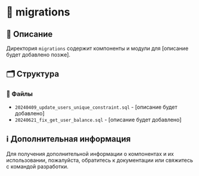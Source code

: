 # 📁 migrations

## 📝 Описание
Директория `migrations` содержит компоненты и модули для [описание будет добавлено позже].

## 🗂️ Структура

### 📄 Файлы

- `20240409_update_users_unique_constraint.sql` - [описание будет добавлено]
- `20240621_fix_get_user_balance.sql` - [описание будет добавлено]

## ℹ️ Дополнительная информация

Для получения дополнительной информации о компонентах и их использовании, пожалуйста, обратитесь к документации или свяжитесь с командой разработки.
